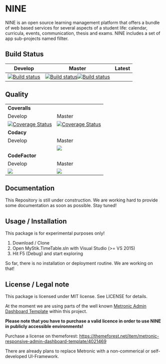 # NINE
NINE is an open source learning management platform that offers a bundle of web based services for several aspects of a student life: calendar, curricula, events, communication, thesis and exams. NINE includes a set of app sub-projects named fillter.

## Build Status

|Develop|Master|Latest|
|:--:|:--:|:--|
|[![Build status](https://ci.appveyor.com/api/projects/status/lmlo7ee7aniloxyu/branch/master?svg=true)](https://ci.appveyor.com/project/AccelerateX/nine/branch/develop)|[![Build status](https://ci.appveyor.com/api/projects/status/lmlo7ee7aniloxyu/branch/master?svg=true)](https://ci.appveyor.com/project/AccelerateX/nine/branch/master)[![Build status](https://ci.appveyor.com/api/projects/status/lmlo7ee7aniloxyu?svg=true)](https://ci.appveyor.com/project/AccelerateX/nine)

## Quality

<table>
  <tr>
    <td colspan="2"><b>Coveralls</b></td>
  </tr>
  <tr>
    <td>Develop</td>
    <td>Master</td>
  </tr>
  <tr>
    <td><a href='https://coveralls.io/github/AccelerateX-org/NINE?branch=develop'><img src='https://coveralls.io/repos/github/AccelerateX-org/NINE/badge.svg?branch=develop' alt='Coverage Status' /></a></td>
    <td><a href='https://coveralls.io/github/AccelerateX-org/NINE?branch=master'><img src='https://coveralls.io/repos/github/AccelerateX-org/NINE/badge.svg?branch=master' alt='Coverage Status' /></a>
</td>
  </tr>
  <tr>
    <td colspan="2"><b>Codacy</b></td>
  </tr>
  <tr>
    <td>Develop</td>
    <td>Master</td>
  </tr>
  <tr>
    <td></td>
    <td><a class="badge-align" href="https://www.codacy.com/app/AccelerateX/NINE"><img src="https://api.codacy.com/project/badge/Grade/841438839d07441c97478ec341517d8a"/></a></td>
  </tr>
  <tr>
    <td colspan="2"><b>CodeFactor</b></td>
  </tr>
  <tr>
    <td>Develop</td>
    <td>Master</td>
  </tr>
  <tr>
    <td><a href="https://www.codefactor.io/repository/github/acceleratex-org/nine/overview/develop"><img src="https://www.codefactor.io/repository/github/acceleratex-org/nine/badge/develop" /></a></td>
    <td><a href="https://www.codefactor.io/repository/github/acceleratex-org/nine/overview/master"><img src="https://www.codefactor.io/repository/github/acceleratex-org/nine/badge/master" /></a></td>
  </tr>
</table>

## Documentation ##
This Repository is still under construction. We are working hard to provide some documentation as soon as possible. Stay tuned!

## Usage / Installation ##

This package is for experimental purposes only! 

1. Download / Clone
2. Open MyStik.TimeTable.sln with Visual Studio (>= VS 2015)
3. Hit F5 (Debug) and start exploring

So far, there is no installation or deployment routine. We are working on that! 

## License / Legal note ##
This package is licensed under MIT license. See LICENSE for details.

At the moment we are using parts of the well known [Metronic Admin Dashboard Template](http://keenthemes.com/metronic-theme/) within this project. 

**Please note that you have to purchase a valid licence in order to use NINE in publicly accessible environments!**

Purchase a license on themeforest: https://themeforest.net/item/metronic-responsive-admin-dashboard-template/4021469

There are already plans to replace Metronic with a non-commerical or self-developed UI-Framework.

